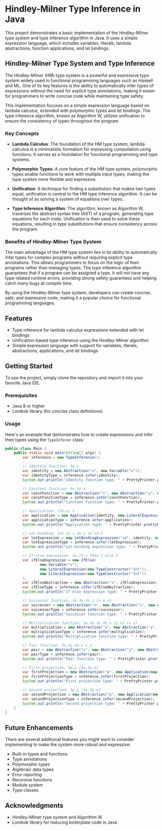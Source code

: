 # Hindley-Milner Type Inference in Java

This project demonstrates a basic implementation of the Hindley-Milner type system and type inference algorithm in Java.
It uses a simple expression language, which includes variables, literals, lambda abstractions, function applications,
and let bindings.

## Hindley-Milner Type System and Type Inference

The Hindley-Milner (HM) type system is a powerful and expressive type system widely used in functional programming languages such as Haskell and ML. One of its key features is the ability to automatically infer types of expressions without the need for explicit type annotations, making it easier for programmers to write concise code while maintaining type safety.

This implementation focuses on a simple expression language based on lambda calculus, extended with polymorphic types and let bindings. The type inference algorithm, known as Algorithm W, utilizes unification to ensure the consistency of types throughout the program.

### Key Concepts

- **Lambda Calculus**: The foundation of the HM type system, lambda calculus is a minimalistic formalism for expressing computation using functions. It serves as a foundation for functional programming and type systems.

- **Polymorphic Types**: A core feature of the HM type system, polymorphic types enable functions to work with multiple input types, making the type system more flexible and expressive.

- **Unification**: A technique for finding a substitution that makes two types equal, unification is central to the HM type inference algorithm. It can be thought of as solving a system of equations over types.

- **Type Inference Algorithm**: The algorithm, known as Algorithm W, traverses the abstract syntax tree (AST) of a program, generating type equations for each node. Unification is then used to solve these equations, resulting in type substitutions that ensure consistency across the program.

### Benefits of Hindley-Milner Type System

The main advantage of the HM type system lies in its ability to automatically infer types for complex programs without requiring explicit type annotations. This allows programmers to focus on the logic of their programs rather than managing types. The type inference algorithm guarantees that if a program can be assigned a type, it will not have any type-related runtime errors, providing strong safety guarantees and helping catch many bugs at compile time.

By using the Hindley-Milner type system, developers can create concise, safe, and expressive code, making it a popular choice for functional programming languages.

## Features

- Type inference for lambda calculus expressions extended with let bindings
- Unification-based type inference using the Hindley-Milner algorithm
- Simple expression language with support for variables, literals, abstractions, applications, and let bindings

## Getting Started

To use the project, simply clone the repository and import it into your favorite Java IDE.

### Prerequisites

- Java 8 or higher
- Lombok library (for concise class definitions)

### Usage

Here's an example that demonstrates how to create expressions and infer their types using the `TypeInferer` class:

```java
public class Main {
    public static void main(String[] args) {
        var inference = new TypeInference();

        // Identity function: λx.x
        var identity = new Abstraction("x", new Variable("x"));
        var identityType = inference.infer(identity);
        System.out.println("Identity function type: " + PrettyPrinter.prettyPrint(identityType));

        // Constant function: λx.λy.x
        var constFunction = new Abstraction("x", new Abstraction("y", new Variable("x")));
        var constFunctionType = inference.infer(constFunction);
        System.out.println("Constant function type: " + PrettyPrinter.prettyPrint(constFunctionType));

        // Application: (λx.x) 1
        var application = new Application(identity, new LiteralExpression(new TypeConstructor("Int")));
        var applicationType = inference.infer(application);
        System.out.println("Application type: " + PrettyPrinter.prettyPrint(applicationType));

        // Let-binding: let id = λx.x in id 2
        var letExpression = new LetBindingExpression("id", identity, new Application(new Variable("id"), new LiteralExpression(new TypeConstructor("Int"))));
        var letExpressionType = inference.infer(letExpression);
        System.out.println("Let-binding expression type: " + PrettyPrinter.prettyPrint(letExpressionType));

        // If-else expression: λx.if x then 1 else 2
        var ifElseExpression = new IfElse(
                new Variable("x"),
                new LiteralExpression(new TypeConstructor("Int")),
                new LiteralExpression(new TypeConstructor("Int"))
        );
        var ifElseAbstraction = new Abstraction("x", ifElseExpression);
        var ifElseType = inference.infer(ifElseAbstraction);
        System.out.println("If-else expression type: " + PrettyPrinter.prettyPrint(ifElseType));

        // Successor function: λn.λs.λz.s (n s z)
        var successor = new Abstraction("n", new Abstraction("s", new Abstraction("z", new Application(new Variable("s"), new Application(new Application(new Variable("n"), new Variable("s")), new Variable("z"))))));
        var successorType = inference.infer(successor);
        System.out.println("Successor function type: " + PrettyPrinter.prettyPrint(successorType));

        // Multiplication function: λx.λy.λs.λz.x (y s) (z s)
        var multiplication = new Abstraction("x", new Abstraction("y", new Abstraction("s", new Abstraction("z", new Application(new Application(new Variable("x"), new Application(new Variable("y"), new Variable("s"))), new Application(new Variable("z"), new Variable("s")))))));
        var multiplicationType = inference.infer(multiplication);
        System.out.println("Multiplication function type: " + PrettyPrinter.prettyPrint(multiplicationType));

        // Pair function: λx.λy.λz.z x y
        var pair = new Abstraction("x", new Abstraction("y", new Abstraction("z", new Application(new Application(new Variable("z"), new Variable("x")), new Variable("y")))));
        var pairType = inference.infer(pair);
        System.out.println("Pair function type: " + PrettyPrinter.prettyPrint(pairType));

        // First projection: λp.p (λx.λy.x)
        var firstProjection = new Abstraction("p", new Application(new Variable("p"), new Abstraction("x", new Abstraction("y", new Variable("x")))));
        var firstProjectionType = inference.infer(firstProjection);
        System.out.println("First projection type: " + PrettyPrinter.prettyPrint(firstProjectionType));

        // Second projection: λp.p (λx.λy.y)
        var secondProjection = new Abstraction("p", new Application(new Variable("p"), new Abstraction("x", new Abstraction("y", new Variable("y")))));
        var secondProjectionType = inference.infer(secondProjection);
        System.out.println("Second projection type: " + PrettyPrinter.prettyPrint(secondProjectionType));
    }
}
```

## Future Enhancements

There are several additional features you might want to consider implementing to make the system more robust and
expressive:

- Built-in types and functions
- Type annotations
- Polymorphic types
- Algebraic data types
- Error reporting
- Recursive functions
- Module system
- Type classes

## Acknowledgments

- Hindley-Milner type system and Algorithm W
- Lombok library for reducing boilerplate code in Java
